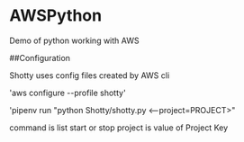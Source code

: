 # AWSPython

Demo of python working with AWS

##Configuration

Shotty uses config files created by AWS cli

'aws configure --profile shotty'

'pipenv run "python Shotty/shotty.py <command> <--project=PROJECT>"

command is list start or stop
project  is value of Project Key